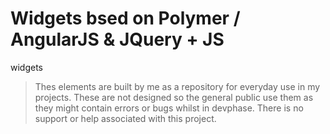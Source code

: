 # Widgets bsed on Polymer / AngularJS & JQuery  + JS
widgets

> Thes elements are built by me as a repository for everyday use in my projects. These are not designed so the general public use them as they might contain errors or bugs whilst in devphase.
> There is no support or help associated with this project.
